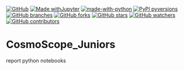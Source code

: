 [![GitHub](https://img.shields.io/badge/--181717?logo=github&logoColor=ffffff)](https://github.com/)
[![Made withJupyter](https://img.shields.io/badge/Made%20with-Jupyter-orange?style=for-the-badge&logo=Jupyter)](https://jupyter.org/try)
[![made-with-python](https://img.shields.io/badge/Made%20with-Python-1f425f.svg)](https://www.python.org/)
[![PyPI pyversions](https://img.shields.io/pypi/pyversions/ansicolortags.svg)](https://pypi.python.org/pypi/ansicolortags/)
[![GitHub branches](https://img.shields.io/github/commit-activity/t/prakriti16/CosmoScope_Juniors)](https://github.com/prakriti16/CosmoScope_Juniors.git)
[![GitHub forks](https://img.shields.io/github/forks/prakriti16/CosmoScope_Juniors)](https://github.com/prakriti16/CosmoScope_Juniors.git)
[![GitHub stars](https://img.shields.io/github/stars/prakriti16?style=plastic&logoColor=rgb&labelColor=rgb&color=rgb)](https://github.com/prakriti16/CosmoScope_Juniors.git/stargazers/)
[![GitHub watchers](https://img.shields.io/github/watchers/prakriti16/CosmoScope_Juniors?style=social&logoColor=violet&labelColor=hex&color=rgba)](https://GitHub.com/Naereen/StrapDown.js/watchers/)
[![GitHub contributors](https://img.shields.io/github/contributors/prakriti16/CosmoScope_Juniors?style=for-the-badge&logoColor=pink&color=fedcba
)]()



# CosmoScope_Juniors
report
python notebooks
